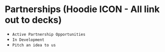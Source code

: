 # Partnerships (Hoodie ICON - All link out to decks)

* `Active Partnership Opportunities`
* `In Development`
* `Pitch an idea to us`
